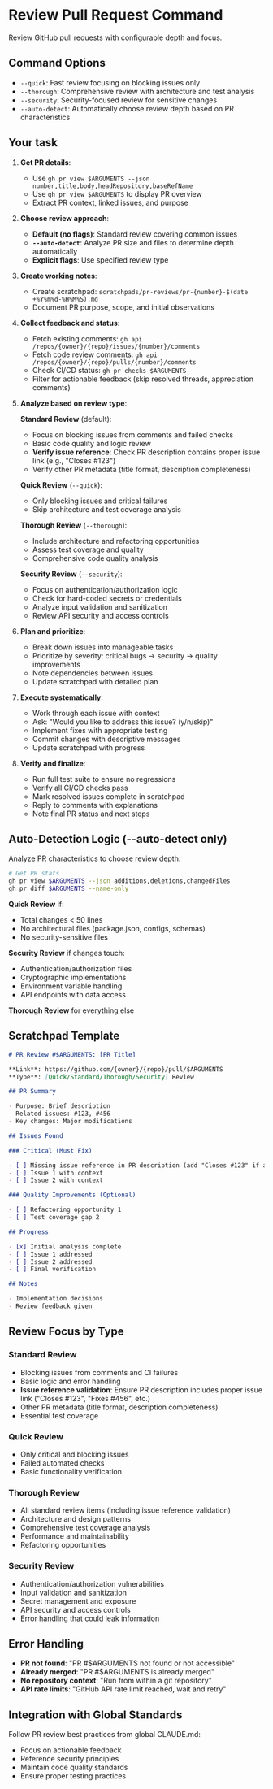 # Review Pull Request Command

Review GitHub pull requests with configurable depth and focus.

## Command Options

- `--quick`: Fast review focusing on blocking issues only
- `--thorough`: Comprehensive review with architecture and test analysis
- `--security`: Security-focused review for sensitive changes
- `--auto-detect`: Automatically choose review depth based on PR characteristics

## Your task

1. **Get PR details**:
   - Use `gh pr view $ARGUMENTS --json number,title,body,headRepository,baseRefName`
   - Use `gh pr view $ARGUMENTS` to display PR overview
   - Extract PR context, linked issues, and purpose

2. **Choose review approach**:
   - **Default (no flags)**: Standard review covering common issues
   - **`--auto-detect`**: Analyze PR size and files to determine depth automatically
   - **Explicit flags**: Use specified review type

3. **Create working notes**:
   - Create scratchpad: `scratchpads/pr-reviews/pr-{number}-$(date +%Y%m%d-%H%M%S).md`
   - Document PR purpose, scope, and initial observations

4. **Collect feedback and status**:
   - Fetch existing comments: `gh api /repos/{owner}/{repo}/issues/{number}/comments`
   - Fetch code review comments: `gh api /repos/{owner}/{repo}/pulls/{number}/comments`
   - Check CI/CD status: `gh pr checks $ARGUMENTS`
   - Filter for actionable feedback (skip resolved threads, appreciation comments)

5. **Analyze based on review type**:

   **Standard Review** (default):
   - Focus on blocking issues from comments and failed checks
   - Basic code quality and logic review
   - **Verify issue reference**: Check PR description contains proper issue link (e.g., "Closes #123")
   - Verify other PR metadata (title format, description completeness)

   **Quick Review** (`--quick`):
   - Only blocking issues and critical failures
   - Skip architecture and test coverage analysis

   **Thorough Review** (`--thorough`):
   - Include architecture and refactoring opportunities
   - Assess test coverage and quality
   - Comprehensive code quality analysis

   **Security Review** (`--security`):
   - Focus on authentication/authorization logic
   - Check for hard-coded secrets or credentials
   - Analyze input validation and sanitization
   - Review API security and access controls

6. **Plan and prioritize**:
   - Break down issues into manageable tasks
   - Prioritize by severity: critical bugs → security → quality improvements
   - Note dependencies between issues
   - Update scratchpad with detailed plan

7. **Execute systematically**:
   - Work through each issue with context
   - Ask: "Would you like to address this issue? (y/n/skip)"
   - Implement fixes with appropriate testing
   - Commit changes with descriptive messages
   - Update scratchpad with progress

8. **Verify and finalize**:
   - Run full test suite to ensure no regressions
   - Verify all CI/CD checks pass
   - Mark resolved issues complete in scratchpad
   - Reply to comments with explanations
   - Note final PR status and next steps

## Auto-Detection Logic (--auto-detect only)

Analyze PR characteristics to choose review depth:

```bash
# Get PR stats
gh pr view $ARGUMENTS --json additions,deletions,changedFiles
gh pr diff $ARGUMENTS --name-only
```

**Quick Review** if:

- Total changes < 50 lines
- No architectural files (package.json, configs, schemas)
- No security-sensitive files

**Security Review** if changes touch:

- Authentication/authorization files
- Cryptographic implementations
- Environment variable handling
- API endpoints with data access

**Thorough Review** for everything else

## Scratchpad Template

```markdown
# PR Review #$ARGUMENTS: [PR Title]

**Link**: https://github.com/{owner}/{repo}/pull/$ARGUMENTS
**Type**: [Quick/Standard/Thorough/Security] Review

## PR Summary

- Purpose: Brief description
- Related issues: #123, #456
- Key changes: Major modifications

## Issues Found

### Critical (Must Fix)

- [ ] Missing issue reference in PR description (add "Closes #123" if applicable)
- [ ] Issue 1 with context
- [ ] Issue 2 with context

### Quality Improvements (Optional)

- [ ] Refactoring opportunity 1
- [ ] Test coverage gap 2

## Progress

- [x] Initial analysis complete
- [ ] Issue 1 addressed
- [ ] Issue 2 addressed
- [ ] Final verification

## Notes

- Implementation decisions
- Review feedback given
```

## Review Focus by Type

### Standard Review

- Blocking issues from comments and CI failures
- Basic logic and error handling
- **Issue reference validation**: Ensure PR description includes proper issue link ("Closes #123", "Fixes #456", etc.)
- Other PR metadata (title format, description completeness)
- Essential test coverage

### Quick Review

- Only critical and blocking issues
- Failed automated checks
- Basic functionality verification

### Thorough Review

- All standard review items (including issue reference validation)
- Architecture and design patterns
- Comprehensive test coverage analysis
- Performance and maintainability
- Refactoring opportunities

### Security Review

- Authentication/authorization vulnerabilities
- Input validation and sanitization
- Secret management and exposure
- API security and access controls
- Error handling that could leak information

## Error Handling

- **PR not found**: "PR #$ARGUMENTS not found or not accessible"
- **Already merged**: "PR #$ARGUMENTS is already merged"
- **No repository context**: "Run from within a git repository"
- **API rate limits**: "GitHub API rate limit reached, wait and retry"

## Integration with Global Standards

Follow PR review best practices from global CLAUDE.md:

- Focus on actionable feedback
- Reference security principles
- Maintain code quality standards
- Ensure proper testing practices
